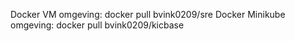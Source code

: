 Docker VM omgeving: docker pull bvink0209/sre
Docker Minikube omgeving: docker pull bvink0209/kicbase
